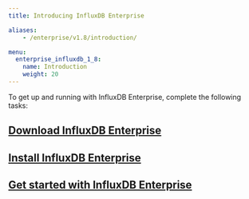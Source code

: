 ```yaml
---
title: Introducing InfluxDB Enterprise

aliases:
    - /enterprise/v1.8/introduction/

menu:
  enterprise_influxdb_1_8:
    name: Introduction
    weight: 20
---
```


To get up and running with InfluxDB Enterprise, complete the following tasks:

## [Download InfluxDB Enterprise](/enterprise_influxdb/v1.8/introduction/download/)

## [Install InfluxDB Enterprise](/enterprise_influxdb/v1.8/introduction/installation_guidelines/)

## [Get started with InfluxDB Enterprise](/enterprise_influxdb/v1.8/introduction/getting-started/)
